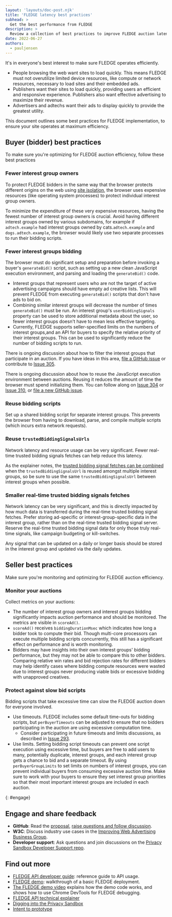 ```yaml
---
layout: 'layouts/doc-post.njk'
title: 'FLEDGE latency best practices'
subhead: >
  Get the best performance from FLEDGE
description: >
  Review a collection of best practices to improve FLEDGE auction latency.
date: 2022-06-27
authors:
  - pauljensen
---
```


<!--lint disable no-smart-quotes-->

It's in everyone's best interest to make sure FLEDGE operates efficiently.

* People browsing the web want sites to load quickly. This means FLEDGE must not overutilize limited device resources, like compute or network resources, necessary to load sites and their embedded ads.
* Publishers want their sites to load quickly, providing users an efficient and responsive experience. Publishers also want effective advertising to maximize their revenue.
* Advertisers and adtechs want their ads to display quickly to provide the greatest utility.

This document outlines some best practices for FLEDGE implementation, to ensure your site operates at maximum efficiency.


## Buyer (bidder) best practices

To make sure you're optimizing for FLEDGE auction efficiency, follow these best practices

### Fewer interest group owners

To protect FLEDGE bidders in the same way that the browser protects different origins on the web using [site isolation](https://www.chromium.org/Home/chromium-security/site-isolation/), the browser uses expensive resources (like operating system processes) to protect individual interest group owners.

To minimize the expenditure of these very expensive resources, having the fewest number of interest group owners is crucial. Avoid having different interest groups owned by various subdomains, for example if `adtech.example` had interest groups owned by cats.`adtech.example` and `dogs.adtech.example`, the browser would likely use two separate processes to run their bidding scripts.

### Fewer interest groups bidding

The browser must do significant setup and preparation before invoking a buyer's `generateBid()` script, such as setting up a new clean JavaScript execution environment, and parsing and loading the `generateBid()` code.

* Interest groups that represent users who are not the target of active advertising campaigns should have empty ad creative lists. This will prevent FLEDGE from executing `generateBid()` scripts that don't have ads to bid on.
* Combining similar interest groups will decrease the number of times `generateBid()` must be run. An interest group's `userBiddingSignals` property can be used to store additional metadata about the user, so fewer interest groups doesn't have to mean less effective targeting.
* Currently, FLEDGE supports seller-specified limits on the numbers of interest groups,and an API for buyers to specify the relative priority of their interest groups. This can be used to significantly reduce the number of bidding scripts to run.

There is ongoing discussion about how to filter the interest groups that participate in an auction. If you have ideas in this area, [file a GitHub issue](https://github.com/WICG/turtledove/issues/new) or contribute to [Issue 305](https://github.com/WICG/turtledove/issues/305).

There is ongoing discussion about how to reuse the JavaScript execution environment between auctions. Reusing it reduces the amount of time the browser must spend initializing them. You can follow along on [Issue 304](https://github.com/WICG/turtledove/issues/304) or [Issue 310](https://github.com/WICG/turtledove/issues/310), or [file a new GitHub issue](https://github.com/WICG/turtledove/issues/new).

### Reuse bidding scripts

Set up a shared bidding script for separate interest groups. This prevents the browser from having to download, parse, and compile multiple scripts (which incurs extra network requests).

### Reuse `trustedBiddingSignalsUrls`

Network latency and resource usage can be very significant. Fewer real-time trusted bidding signals fetches can help reduce this latency.

As the explainer notes, the [trusted bidding signal fetches can be combined](https://github.com/WICG/turtledove/blob/main/FLEDGE.md#11-joining-interest-groups) when the `trustedBiddingSignalsUrl` is reused amongst multiple interest groups, so be sure to use the same `trustedBiddingSignalsUrl` between interest groups when possible.

### Smaller real-time trusted bidding signals fetches

Network latency can be very significant, and this is directly impacted by how much data is transferred during the real-time trusted bidding signal fetches. Prefer storing ad-specific or interest-group-specific data in the interest group, rather than on the real-time trusted bidding signal server. Reserve the real-time trusted bidding signal data for only those truly real-time signals, like campaign budgeting or kill-switches.

Any signal that can be updated on a daily or longer basis should be stored in the interest group and updated via the daily updates.

## Seller best practices

Make sure you're monitoring and optimizing for FLEDGE auction efficiency.

### Monitor your auctions

Collect metrics on your auctions:

* The number of interest group owners and interest groups bidding significantly impacts auction performance and should be monitored. The metrics are visible in `scoreAd()`.
* `scoreAd()` receives `biddingDurationMsec` which indicates how long a bidder took to compute their bid. Though multi-core processors can execute multiple bidding scripts concurrently, this still has a significant effect on performance and is worth monitoring.
* Bidders may have insights into their own interest groups' bidding performance, but they may not be able to compare this to other bidders. Comparing relative win rates and bid rejection rates for different bidders may help identify cases where bidding compute resources were wasted due to interest groups never producing viable bids or excessive bidding with unapproved creatives.

### Protect against slow bid scripts

Bidding scripts that take excessive time can slow the FLEDGE auction down for everyone involved.

* Use timeouts. FLEDGE includes some default time-outs for bidding scripts, but `perBuyerTimeouts` can be adjusted to ensure that no bidders participating in the auction are using excessive computation time. 
   * Consider participating in future timeouts and limits discussions, as described in [Issue 293](https://github.com/WICG/turtledove/issues/293).
* Use limits. Setting bidding script timeouts can prevent one script execution using excessive time, but buyers are free to add users to many, potentially duplicate, interest groups, and each interest group gets a chance to bid and a separate timeout. By using `perBuyerGroupLimits` to set limits on numbers of interest groups, you can prevent individual buyers from consuming excessive auction time. Make sure to work with your buyers to ensure they set interest group priorities so that their most important interest groups are included in each auction.

{: #engage}

## Engage and share feedback

-  **GitHub**: Read the [proposal](https://github.com/WICG/turtledove/blob/master/FLEDGE.md),
   [raise questions and follow discussion](https://github.com/WICG/turtledove/issues).
-  **W3C**: Discuss industry use cases in the [Improving Web Advertising Business
   Group](https://www.w3.org/community/web-adv/participants).
-  **Developer support**: Ask questions and join discussions on the
   [Privacy Sandbox Developer Support repo](https://github.com/GoogleChromeLabs/privacy-sandbox-dev-support).

## Find out more

-  [FLEDGE API developer guide](/blog/fledge-api): reference guide to API usage.
-  [FLEDGE demo](https://fledge-demo.glitch.me): walkthrough of a basic FLEDGE deployment.
-  [The FLEDGE demo video](https://www.youtube.com/watch?v=znDD0gkdJyM&list=PLNYkxOF6rcICntazGfSVKSj5EwuR9w5Nv) explains how the demo code works, and shows how to use Chrome DevTools for FLEDGE debugging.
-  [FLEDGE API technical explainer](https://github.com/WICG/turtledove/blob/master/FLEDGE.md)
-  [Digging into the Privacy Sandbox](https://web.dev/digging-into-the-privacy-sandbox)
-  [Intent to prototype](https://groups.google.com/a/chromium.org/g/blink-dev/c/w9hm8eQCmNI)
